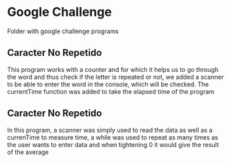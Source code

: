 # Google Challenge
Folder with google challenge programs
  
  ## Caracter No Repetido
This program works with a counter and for which it helps us to go through the word and thus check if the letter is repeated or not, we added a scanner to be able to enter the word in the console, which will be checked.
The currentTime function was added to take the elapsed time of the program

  ## Caracter No Repetido
  In this program, a scanner was simply used to read the data as well as a currenTime to measure time, a while was used to repeat as many times as the user wants to enter data and when tightening 0 it would give the result of the average
